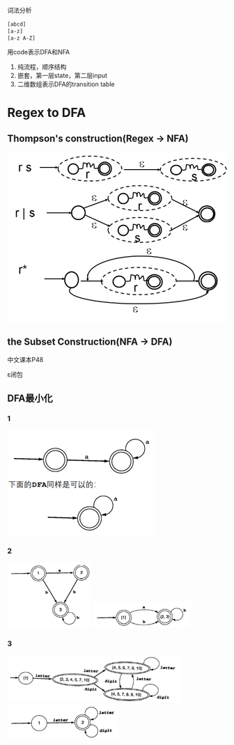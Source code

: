 词法分析

```
[abcd]
[a-z]
[a-z A-Z]
```

用code表示DFA和NFA

1. 纯流程，顺序结构
2. 嵌套，第一层state，第二层input
3. 二维数组表示DFA的transition table

# Regex to DFA

## Thompson's construction(Regex -> NFA)

![](assets/image-20210312125218866.png)

## the Subset Construction(NFA -> DFA)

中文课本P48

ε闭包

## DFA最小化

### 1

![](assets/image-20210423104118020.png)

### 2

<img src="assets/image-20210425211924213.png" style="zoom:67%;" />

<img src="assets/image-20210425211932636.png" style="zoom:67%;" />

### 3

<img src="assets/image-20210425212151740.png" style="zoom: 67%;" />

<img src="assets/image-20210425211945795.png" alt="image-20210425211945795" style="zoom:67%;" />